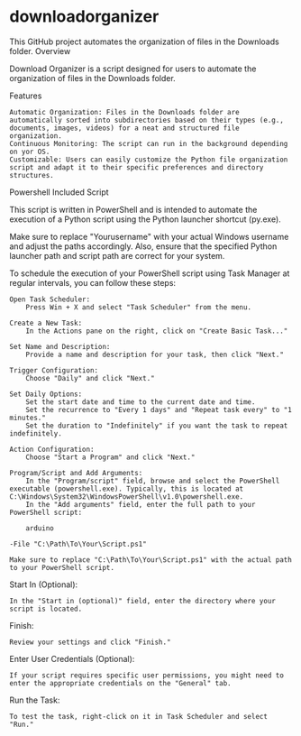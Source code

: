 # downloadorganizer
This GitHub project automates the organization of files in the Downloads folder.
Overview

Download Organizer is a script designed for users to automate the organization of files in the Downloads folder. 

Features

    Automatic Organization: Files in the Downloads folder are automatically sorted into subdirectories based on their types (e.g., documents, images, videos) for a neat and structured file organization.
    Continuous Monitoring: The script can run in the background depending on yor OS.
    Customizable: Users can easily customize the Python file organization script and adapt it to their specific preferences and directory structures.


Powershell Included Script

This script is written in PowerShell and is intended to automate the execution of a Python script using the Python launcher shortcut (py.exe). 

Make sure to replace "Yourusername" with your actual Windows username and adjust the paths accordingly. Also, ensure that the specified Python launcher path and script path are correct for your system.


To schedule the execution of your PowerShell script using Task Manager at regular intervals, you can follow these steps:

    Open Task Scheduler:
        Press Win + X and select "Task Scheduler" from the menu.

    Create a New Task:
        In the Actions pane on the right, click on "Create Basic Task..."

    Set Name and Description:
        Provide a name and description for your task, then click "Next."

    Trigger Configuration:
        Choose "Daily" and click "Next."

    Set Daily Options:
        Set the start date and time to the current date and time.
        Set the recurrence to "Every 1 days" and "Repeat task every" to "1 minutes."
        Set the duration to "Indefinitely" if you want the task to repeat indefinitely.

    Action Configuration:
        Choose "Start a Program" and click "Next."

    Program/Script and Add Arguments:
        In the "Program/script" field, browse and select the PowerShell executable (powershell.exe). Typically, this is located at C:\Windows\System32\WindowsPowerShell\v1.0\powershell.exe.
        In the "Add arguments" field, enter the full path to your PowerShell script:

        arduino

    -File "C:\Path\To\Your\Script.ps1"

    Make sure to replace "C:\Path\To\Your\Script.ps1" with the actual path to your PowerShell script.

Start In (Optional):

    In the "Start in (optional)" field, enter the directory where your script is located.

Finish:

    Review your settings and click "Finish."

Enter User Credentials (Optional):

    If your script requires specific user permissions, you might need to enter the appropriate credentials on the "General" tab.

Run the Task:

    To test the task, right-click on it in Task Scheduler and select "Run."